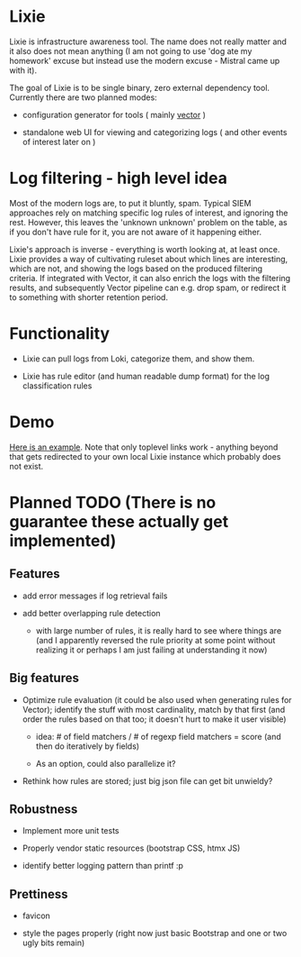 # Lixie  #

Lixie is infrastructure awareness tool. The name does not really matter and
it also does not mean anything (I am not going to use 'dog ate my homework'
excuse but instead use the modern excuse - Mistral came up with it).

The goal of Lixie is to be single binary, zero external dependency
tool. Currently there are two planned modes:

- configuration generator for tools ( mainly [vector](https://vector.dev) )

- standalone web UI for viewing and categorizing logs ( and other events of
  interest later on )

# Log filtering - high level idea

Most of the modern logs are, to put it bluntly, spam. Typical SIEM
approaches rely on matching specific log rules of interest, and ignoring
the rest. However, this leaves the 'unknown unknown' problem on the table,
as if you don't have rule for it, you are not aware of it happening either.

Lixie's approach is inverse - everything is worth looking at, at least
once. Lixie provides a way of cultivating ruleset about which lines are
interesting, which are not, and showing the logs based on the produced
filtering criteria. If integrated with Vector, it can also enrich the logs
with the filtering results, and subsequently Vector pipeline can e.g. drop
spam, or redirect it to something with shorter retention period.

# Functionality

- Lixie can pull logs from Loki, categorize them, and show them.

- Lixie has rule editor (and human readable dump format) for the log
  classification rules

# Demo

[Here is an example](http://www.iki.fi/fingon/lixie/). Note that only
toplevel links work - anything beyond that gets redirected to your own
local Lixie instance which probably does not exist.

# Planned TODO (There is no guarantee these actually get implemented)

## Features

- add error messages if log retrieval fails

- add better overlapping rule detection

  - with large number of rules, it is really hard to see where things
    are (and I apparently reversed the rule priority at some point
    without realizing it or perhaps I am just failing at understanding
    it now)

## Big features

- Optimize rule evaluation (it could be also used when generating rules for
  Vector); identify the stuff with most cardinality, match by that first
  (and order the rules based on that too; it doesn't hurt to make it user
  visible)

    - idea: # of field matchers / # of regexp field matchers = score (and
      then do iteratively by fields)

    - As an option, could also parallelize it?

- Rethink how rules are stored; just big json file can get bit unwieldy?

## Robustness

- Implement more unit tests

- Properly vendor static resources (bootstrap CSS, htmx JS)

- identify better logging pattern than printf :p

## Prettiness

- favicon

- style the pages properly (right now just basic Bootstrap and one or two
  ugly bits remain)
